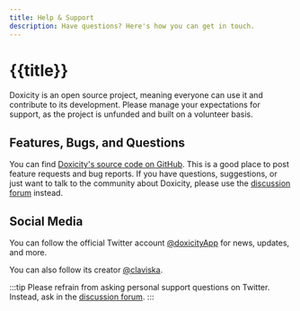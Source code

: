 ```yaml
---
title: Help & Support
description: Have questions? Here's how you can get in touch.
---
```


# {{title}}

Doxicity is an open source project, meaning everyone can use it and contribute to its development. Please manage your expectations for support, as the project is unfunded and built on a volunteer basis.

## Features, Bugs, and Questions

You can find [Doxicity's source code on GitHub](https://github.com/claviska/doxicity). This is a good place to post feature requests and bug reports. If you have questions, suggestions, or just want to talk to the community about Doxicity, please use the [discussion forum](https://github.com/claviska/doxicity/discussions/) instead.

## Social Media

You can follow the official Twitter account [@doxicityApp](https://twitter.com/doxicityApp) for news, updates, and more.

You can also follow its creator [@claviska](https://twitter.com/claviska).

:::tip
Please refrain from asking personal support questions on Twitter. Instead, ask in the [discussion forum](https://github.com/claviska/doxicity/discussions/categories/q-a).
:::
